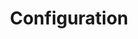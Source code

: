 ---
title: Configuration
position: 2
parameters:
  - name:
    content:
content_markdown: >-
  #### Connection Configuration


  | Field | Required? | Input Type | Description |
  
  | --- | --- | --- | --- |

  | `instance-name` | Yes (Eventually) | String | The instance name of this
  bot config.<br>**At this time, this field is currently not
  supported.&nbsp;** |

  | `server-address` | Yes | String | The address of the
  server to which this bot should connect. |

  | `server-query-port` | Yes | Integer | The query port to which your bot will connect. By default, most
  servers have this as 10011. |

  | `virtual-server-id` | Yes | Integer | The
  ID of the virtual server to which the bot is connecting. |
  
  | `server-query-name` | Yes | String | The server query name used for
  authentication. |

  | `server-query-password` | Yes | String | The server
  query password used for authentication. |

  | `bot-nickname` | &nbsp; | &nbsp; | &nbsp; |

  | `bot-slow-mode` | &nbsp; | &nbsp; | &nbsp; |  

  

  | Field | Required? | Input Type | Description | 
  | --- | --- | --- | --- | 
  | `bot-nickname` | Yes | String |
  The display name of the bot. |<br>| `bot-slow-mode` | Yes (Eventually) |
  String | Whether or not the bot should throttle its message rate to prevent
  being banned for flooding the query.<br><br>**At this time, this field is not
  currently supported.** |


  #### Access Control List Configuration


  | **Field** | **Required?** | **Input Type** | **Description** | | — | — | — |
  — | | `owner-groups` | Yes | List of Integers | The group IDs of groups
  containing only bot owners. |<br>| `super-admin-groups` | Yes | List of
  Integers | The group IDs of groups containing only bot super-admins. |<br>|
  `admin-groups` | Yes | List of Integers | The group IDs of groups containing
  only bot admins. |<br>| `moderator-groups` | Yes | List of Integers | The
  group IDs of groups containing only bot moderators. |<br>| `sponsor-groups` |
  Yes | List of Integers | The group IDs of groups containing only "sponsors".
  |<br>| `blacklisted-groups` | Yes | List of Integers | The group IDs of groups
  containing only users who are not allowed to use bot commands. |


  #### Idle Checker Configuration


  | **Field** | **Required?** | **Input Type** | **Description** | | — | — | — |
  — | | `idle-max-time-minutes` | Yes | Integer | The time in minutes after
  which a user will be moved if they have been idle for the entire duration.
  |<br>| `idle-destination-channel` | Yes | Integer | The ID of the channel to
  which idle users will be moved. |<br>| `idle-ignore-groups` | Yes | List of
  Integers | The group IDs of groups containing only users who will not be moved
  for being idle. |<br>&nbsp;
left_code_blocks:
  - code_block:
    title:
    language:
right_code_blocks:
  - code_block: "# ==============================================\r\n# ====           META INFORMATION           ====\r\n# ==============================================\r\n# = Information used to identify this bot      =\r\n# =   instance.                                =\r\n# ==============================================\r\n\r\ninstance-name: 'testInstance'\r\n\r\n# ==============================================\r\n# ====        CONNECTION INFORMATION        ====\r\n# ==============================================\r\n# = Information used to initiate the           =\r\n# =   connection to the server.                =\r\n# ==============================================\r\n\r\nserver-address: 'localhost'\r\nserver-query-port: 10011\r\nvirtual-server-id: 1\r\n\r\nserver-query-name: 'serveradmin'\r\nserver-query-password: 'ultrasecretpass'\r\n\r\nbot-nickname: 'Oh Bot Johnson'\r\nbot-slow-mode: ''"
    title: ConnectionConfig
    language:
  - code_block: "# ==============================================\r\n# ====        Idle Mover Information        ====\r\n# ==============================================\r\n# = Determines when and where to move idle     =\r\n# =   users within the server.                 =\r\n# ==============================================\r\n\r\nidle-max-time-minutes: 45\r\nidle-destination-channel: 105093\r\nidle-ignore-groups:\r\n - 38113\r\n - 38114"
    title: IdleChecker
    language:
  - code_block: "# ==============================================\r\n# ====             Instructions             ====\r\n# ==============================================\r\n# = Add groups by their ID number. Each group  =\r\n# = should be on a new line, prefixed with     =\r\n# = a hyphen (-).                              =\r\n# ==============================================\r\n\r\n# This group has access to all functions, and\r\n#   cannot be removed from its role except by\r\n#   removing them directly from the config file.\r\nowner-groups:\r\n- 6\r\n\r\n# This group has access to all function, and\r\n#   can modify the roles of all non-owner users.\r\nsuper-admin-groups:\r\n\r\n# This group has access to all functionality\r\n#   except for that involved in role and config\r\n#   management.\r\nadmin-groups:\r\n - 12\r\n\r\n# This group has access to limited versions of\r\n#   disciplinary functionality.\r\nmoderator-groups:\r\n - 15\r\n - 17\r\n - 18\r\n\r\n# This group has access only to non-functional\r\n#   (cosmetic) commands.\r\nsponsor-groups:\r\n - 16\r\n\r\n# This group cannot access any functionality of\r\n#   this program.\r\nblacklisted-groups:\r\n- 8\r\n- 10\r\n- 11"
    title: ServerGroupAccess
    language:
---